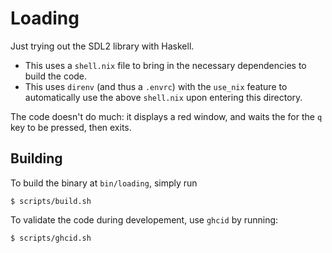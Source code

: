 # Loading

Just trying out the SDL2 library with Haskell.

- This uses a `shell.nix` file to bring in the necessary dependencies to build
  the code.
- This uses `direnv` (and thus a `.envrc`) with the `use_nix` feature to
  automatically use the above `shell.nix` upon entering this directory.

The code doesn't do much: it displays a red window, and waits the for the `q`
key to be pressed, then exits.


## Building

To build the binary at `bin/loading`, simply run

```
$ scripts/build.sh
```

To validate the code during developement, use `ghcid` by running:

```
$ scripts/ghcid.sh
```
